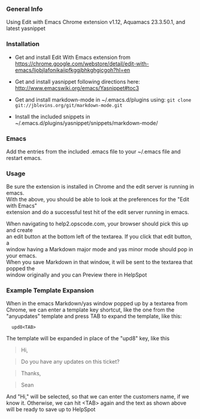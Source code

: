 ### General Info

Using Edit with Emacs Chrome extension v1.12, Aquamacs 23.3.50.1, and latest yasnippet

### Installation

* Get and install Edit With Emacs extension from https://chrome.google.com/webstore/detail/edit-with-emacs/ljobjlafonikaiipfkggjbhkghgicgoh?hl=en

* Get and install yasnippet following directions here: http://www.emacswiki.org/emacs/Yasnippet#toc3

* Get and install markdown-mode in ~/.emacs.d/plugins using: `git clone git://jblevins.org/git/markdown-mode.git`

* Install the included snippets in ~/.emacs.d/plugins/yasnippet/snippets/markdown-mode/

### Emacs

Add the entries from the included .emacs file to your ~/.emacs file and restart emacs.

### Usage

Be sure the extension is installed in Chrome and the edit server is running in emacs.  
With the above, you should be able to look at the preferences for the "Edit with Emacs"  
extension and do a successful test hit of the edit server running in emacs.

When navigating to help2.opscode.com, your browser should pick this up and create  
an edit button at the bottom left of the textarea.  If you click that edit button, a  
window having a Markdown major mode and yas minor mode should pop in your emacs.  
When you save Markdown in that window, it will be sent to the textarea that popped the  
window originally and you can Preview there in HelpSpot

### Example Template Expansion

When in the emacs Markdown/yas window popped up by a textarea from
Chrome, we can enter a template key shortcut, like the one from the
"anyupdates" template and press TAB to expand the template, like this:

      upd8<TAB>

The template will be expanded in place of the "upd8" key, like this

>Hi,

>Do you have any updates on this ticket?

>Thanks,

>Sean

And "Hi," will be selected, so that we can enter the customers name,
if we know it. Otherwise, we can hit \<TAB\> again and the text as shown
above will be ready to save up to HelpSpot
